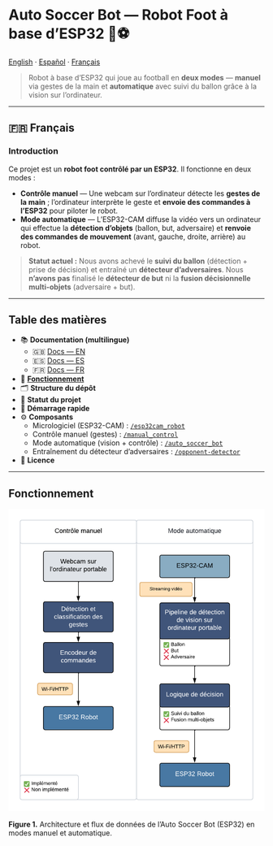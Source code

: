 # Auto Soccer Bot — Robot Foot à base d’ESP32 🤖⚽️

[English](../../README.md) · [Español](../es/index.md) · [Français](#)

> Robot à base d’ESP32 qui joue au football en **deux modes** — **manuel** via gestes de la main et **automatique** avec suivi du ballon grâce à la vision sur l’ordinateur.

---

## 🇫🇷 Français

### Introduction
Ce projet est un **robot foot contrôlé par un ESP32**. Il fonctionne en deux modes :

- **Contrôle manuel** — Une webcam sur l’ordinateur détecte les **gestes de la main** ; l’ordinateur interprète le geste et **envoie des commandes à l’ESP32** pour piloter le robot.  
- **Mode automatique** — L’ESP32-CAM diffuse la vidéo vers un ordinateur qui effectue la **détection d’objets** (ballon, but, adversaire) et **renvoie des commandes de mouvement** (avant, gauche, droite, arrière) au robot.

> **Statut actuel :** Nous avons achevé le **suivi du ballon** (détection + prise de décision) et entraîné un **détecteur d’adversaires**. Nous **n’avons pas** finalisé le **détecteur de but** ni la **fusion décisionnelle multi-objets** (adversaire + but).

---

## Table des matières

- 📚 **Documentation (multilingue)**
  - 🇬🇧 [Docs — EN](../../README.md)
  - 🇪🇸 [Docs — ES](../es/index.md)
  - 🇫🇷 [Docs — FR](#)
- 🧭 [**Fonctionnement**](#fonctionnement)
- 🗂️ **Structure du dépôt**
- 🧪 **Statut du projet**
- 🚀 **Démarrage rapide**
- ⚙️ **Composants**
  - Micrologiciel (ESP32-CAM) : [`/esp32cam_robot`](esp32cam_robot/README.md)
  - Contrôle manuel (gestes) : [`/manual_control`](manual_control/)
  - Mode automatique (vision + contrôle) : [`/auto_soccer_bot`](auto_soccer_bot/)
  - Entraînement du détecteur d’adversaires : [`/opponent-detector`](opponent-detector/README.md)
- 📄 **Licence**

---

## Fonctionnement

<p align="center">
  <img src="src/figure,1.png" alt="Figure 1. Architecture du système" />
</p>

**Figure 1.** Architecture et flux de données de l’Auto Soccer Bot (ESP32) en modes manuel et automatique.
